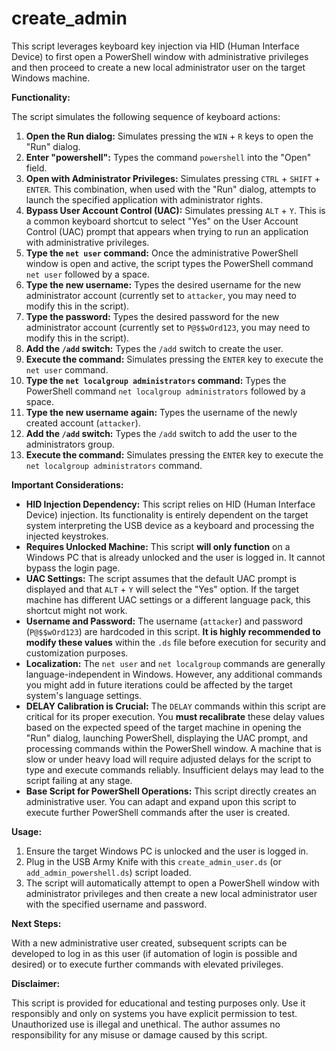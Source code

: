 # create_admin 

This script leverages keyboard key injection via HID (Human Interface Device) to first open a PowerShell window with administrative privileges and then proceed to create a new local administrator user on the target Windows machine.

**Functionality:**

The script simulates the following sequence of keyboard actions:

1.  **Open the Run dialog:** Simulates pressing the `WIN` + `R` keys to open the "Run" dialog.
2.  **Enter "powershell":** Types the command `powershell` into the "Open" field.
3.  **Open with Administrator Privileges:** Simulates pressing `CTRL` + `SHIFT` + `ENTER`. This combination, when used with the "Run" dialog, attempts to launch the specified application with administrator rights.
4.  **Bypass User Account Control (UAC):** Simulates pressing `ALT` + `Y`. This is a common keyboard shortcut to select "Yes" on the User Account Control (UAC) prompt that appears when trying to run an application with administrative privileges.
5.  **Type the `net user` command:** Once the administrative PowerShell window is open and active, the script types the PowerShell command `net user` followed by a space.
6.  **Type the new username:** Types the desired username for the new administrator account (currently set to `attacker`, you may need to modify this in the script).
7.  **Type the password:** Types the desired password for the new administrator account (currently set to `P@$$wOrd123`, you may need to modify this in the script).
8.  **Add the `/add` switch:** Types the `/add` switch to create the user.
9.  **Execute the command:** Simulates pressing the `ENTER` key to execute the `net user` command.
10. **Type the `net localgroup administrators` command:** Types the PowerShell command `net localgroup administrators` followed by a space.
11. **Type the new username again:** Types the username of the newly created account (`attacker`).
12. **Add the `/add` switch:** Types the `/add` switch to add the user to the administrators group.
13. **Execute the command:** Simulates pressing the `ENTER` key to execute the `net localgroup administrators` command.

**Important Considerations:**

* **HID Injection Dependency:** This script relies on HID (Human Interface Device) injection. Its functionality is entirely dependent on the target system interpreting the USB device as a keyboard and processing the injected keystrokes.
* **Requires Unlocked Machine:** This script **will only function** on a Windows PC that is already unlocked and the user is logged in. It cannot bypass the login page.
* **UAC Settings:** The script assumes that the default UAC prompt is displayed and that `ALT` + `Y` will select the "Yes" option. If the target machine has different UAC settings or a different language pack, this shortcut might not work.
* **Username and Password:** The username (`attacker`) and password (`P@$$wOrd123`) are hardcoded in this script. **It is highly recommended to modify these values** within the `.ds` file before execution for security and customization purposes.
* **Localization:** The `net user` and `net localgroup` commands are generally language-independent in Windows. However, any additional commands you might add in future iterations could be affected by the target system's language settings.
* **DELAY Calibration is Crucial:** The `DELAY` commands within this script are critical for its proper execution. You **must recalibrate** these delay values based on the expected speed of the target machine in opening the "Run" dialog, launching PowerShell, displaying the UAC prompt, and processing commands within the PowerShell window. A machine that is slow or under heavy load will require adjusted delays for the script to type and execute commands reliably. Insufficient delays may lead to the script failing at any stage.
* **Base Script for PowerShell Operations:** This script directly creates an administrative user. You can adapt and expand upon this script to execute further PowerShell commands after the user is created.

**Usage:**

1.  Ensure the target Windows PC is unlocked and the user is logged in.
2.  Plug in the USB Army Knife with this `create_admin_user.ds` (or `add_admin_powershell.ds`) script loaded.
3.  The script will automatically attempt to open a PowerShell window with administrator privileges and then create a new local administrator user with the specified username and password.

**Next Steps:**

With a new administrative user created, subsequent scripts can be developed to log in as this user (if automation of login is possible and desired) or to execute further commands with elevated privileges.

**Disclaimer:**

This script is provided for educational and testing purposes only. Use it responsibly and only on systems you have explicit permission to test. Unauthorized use is illegal and unethical. The author assumes no responsibility for any misuse or damage caused by this script.
